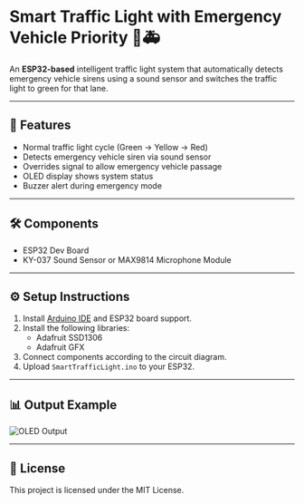 # Smart Traffic Light with Emergency Vehicle Priority 🚦🚑

An **ESP32-based** intelligent traffic light system that automatically detects emergency vehicle sirens using a sound sensor and switches the traffic light to green for that lane.

---

## 📌 Features
- Normal traffic light cycle (Green → Yellow → Red)
- Detects emergency vehicle siren via sound sensor
- Overrides signal to allow emergency vehicle passage
- OLED display shows system status
- Buzzer alert during emergency mode

---

## 🛠 Components
- ESP32 Dev Board
- KY-037 Sound Sensor or MAX9814 Microphone Module




---

## ⚙ Setup Instructions
1. Install [Arduino IDE](https://www.arduino.cc/en/software) and ESP32 board support.
2. Install the following libraries:
   - Adafruit SSD1306
   - Adafruit GFX
3. Connect components according to the circuit diagram.
4. Upload `SmartTrafficLight.ino` to your ESP32.

---

## 📊 Output Example
![OLED Output](images/oled_output.jpg)

---

## 📜 License
This project is licensed under the MIT License.
